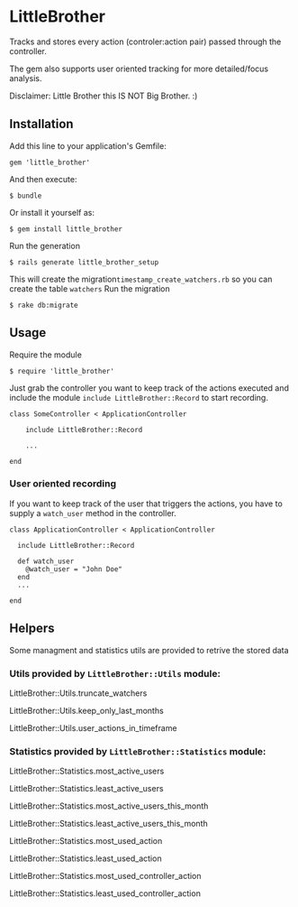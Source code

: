 # LittleBrother

Tracks and stores every action (controler:action pair) passed through the controller. 

The gem also supports user oriented tracking for more detailed/focus analysis.

Disclaimer: Little Brother this IS NOT Big Brother. :)

## Installation

Add this line to your application's Gemfile:

    gem 'little_brother'

And then execute:

    $ bundle

Or install it yourself as:

    $ gem install little_brother

Run the generation

    $ rails generate little_brother_setup

This will create the migration`timestamp_create_watchers.rb` so you can create the table `watchers`
Run the migration

    $ rake db:migrate

## Usage

Require the module

    $ require 'little_brother'


Just grab the controller you want to keep track of the actions executed and include the module `include LittleBrother::Record` to start recording.

```erb
class SomeController < ApplicationController

	include LittleBrother::Record

	...

end
```

### User oriented recording
If you want to keep track of the user that triggers the actions, you have to supply a `watch_user` method in the controller.

```erb
class ApplicationController < ApplicationController

  include LittleBrother::Record

  def watch_user
    @watch_user = "John Doe"
  end
  ...

end
```

## Helpers
Some managment and statistics utils are provided to retrive the stored data

### Utils provided by `LittleBrother::Utils` module:


LittleBrother::Utils.truncate_watchers

LittleBrother::Utils.keep_only_last_months

LittleBrother::Utils.user_actions_in_timeframe


### Statistics provided by `LittleBrother::Statistics` module:

LittleBrother::Statistics.most_active_users

LittleBrother::Statistics.least_active_users

LittleBrother::Statistics.most_active_users_this_month

LittleBrother::Statistics.least_active_users_this_month

LittleBrother::Statistics.most_used_action

LittleBrother::Statistics.least_used_action

LittleBrother::Statistics.most_used_controller_action

LittleBrother::Statistics.least_used_controller_action
